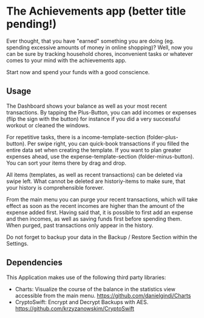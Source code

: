 # The Achievements app (better title pending!)

Ever thought, that you have "earned" something you are doing (eg. spending excessive amounts of money in online shopping)? Well, now you can be sure by tracking household chores, inconvenient tasks or whatever comes to your mind with the achievements app.

Start now and spend your funds with a good conscience.

## Usage

The Dashboard shows your balance as well as your most recent transactions. By tapping the Plus-Button, you can add incomes or expenses (flip the sign with the button) for instance if you did a very successful workout or cleaned the windows.

For repetitive tasks, there is a income-template-section (folder-plus-button). Per swipe right, you can quick-book transactions if you filled the entire data set when creating the template.
If you want to plan greater expenses ahead, use the expense-template-section (folder-minus-button). You can sort your items there by drag and drop.

All items (templates, as well as recent transactions) can be deleted via swipe left. What cannot be deleted are historiy-items to make sure, that your history is comprehensible forever.

From the main menu you can purge your recent transactions, which will take effect as soon as the recent incomes are higher than the amount of the expense added first. Having said that, it is possible to first add an expense and then incomes, as well as saving funds first before spending them.
When purged, past transactions only appear in the history.

Do not forget to backup your data in the Backup / Restore Section within the Settings.

## Dependencies

This Application makes use of the following third party libraries:

- Charts: Visualize the course of the balance in the statistics view accessible from the main menu. https://github.com/danielgindi/Charts
- CryptoSwift: Encrypt and Decrypt Backups with AES. https://github.com/krzyzanowskim/CryptoSwift
